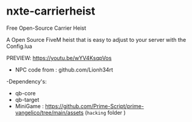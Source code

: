 # nxte-carrierheist
 Free Open-Source Carrier Heist

A Open Source FiveM heist that is easy to adjust to your server with the Config.lua

PREVIEW:  https://youtu.be/wYV4KsqpVos

- NPC code from : github.com/Lionh34rt

-Dependency's:

- qb-core
- qb-target
- MiniGame : https://github.com/Prime-Script/prime-vangelico/tree/main/assets (`hacking` folder )
